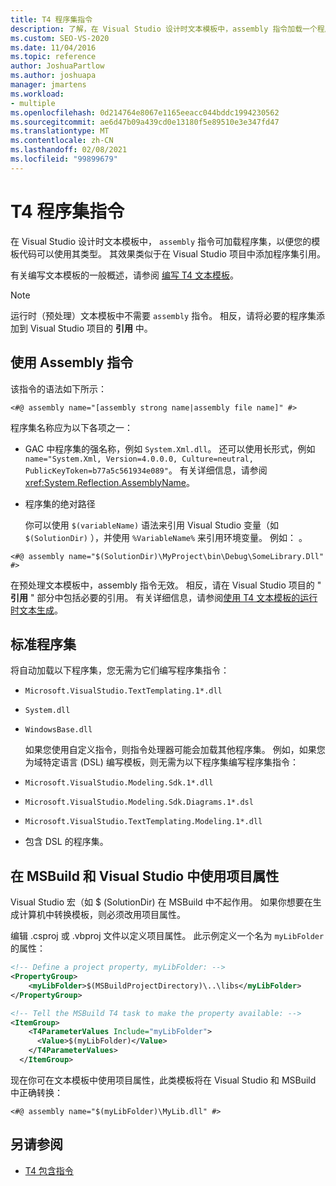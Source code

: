 ```yaml
---
title: T4 程序集指令
description: 了解，在 Visual Studio 设计时文本模板中，assembly 指令加载一个程序集，以便您的模板代码可以使用其类型。
ms.custom: SEO-VS-2020
ms.date: 11/04/2016
ms.topic: reference
author: JoshuaPartlow
ms.author: joshuapa
manager: jmartens
ms.workload:
- multiple
ms.openlocfilehash: 0d214764e8067e1165eeacc044bddc1994230562
ms.sourcegitcommit: ae6d47b09a439cd0e13180f5e89510e3e347fd47
ms.translationtype: MT
ms.contentlocale: zh-CN
ms.lasthandoff: 02/08/2021
ms.locfileid: "99899679"
---
```

# <a name="t4-assembly-directive"></a>T4 程序集指令

在 Visual Studio 设计时文本模板中， `assembly` 指令可加载程序集，以便您的模板代码可以使用其类型。 其效果类似于在 Visual Studio 项目中添加程序集引用。

 有关编写文本模板的一般概述，请参阅 [编写 T4 文本模板](../modeling/writing-a-t4-text-template.md)。

> [!NOTE]
> 运行时（预处理）文本模板中不需要 `assembly` 指令。 相反，请将必要的程序集添加到 Visual Studio 项目的 **引用** 中。

## <a name="using-the-assembly-directive"></a>使用 Assembly 指令
 该指令的语法如下所示：

```
<#@ assembly name="[assembly strong name|assembly file name]" #>
```

 程序集名称应为以下各项之一：

- GAC 中程序集的强名称，例如 `System.Xml.dll`。 还可以使用长形式，例如 `name="System.Xml, Version=4.0.0.0, Culture=neutral, PublicKeyToken=b77a5c561934e089"`。 有关详细信息，请参阅 <xref:System.Reflection.AssemblyName>。

- 程序集的绝对路径

  你可以使用 `$(variableName)` 语法来引用 Visual Studio 变量（如 `$(SolutionDir)` ），并使用 `%VariableName%` 来引用环境变量。 例如： 。

```
<#@ assembly name="$(SolutionDir)\MyProject\bin\Debug\SomeLibrary.Dll" #>
```

 在预处理文本模板中，assembly 指令无效。 相反，请在 Visual Studio 项目的 " **引用** " 部分中包括必要的引用。 有关详细信息，请参阅[使用 T4 文本模板的运行时文本生成](../modeling/run-time-text-generation-with-t4-text-templates.md)。

## <a name="standard-assemblies"></a>标准程序集
 将自动加载以下程序集，您无需为它们编写程序集指令：

- `Microsoft.VisualStudio.TextTemplating.1*.dll`

- `System.dll`

- `WindowsBase.dll`

  如果您使用自定义指令，则指令处理器可能会加载其他程序集。 例如，如果您为域特定语言 (DSL) 编写模板，则无需为以下程序集编写程序集指令：

- `Microsoft.VisualStudio.Modeling.Sdk.1*.dll`

- `Microsoft.VisualStudio.Modeling.Sdk.Diagrams.1*.dsl`

- `Microsoft.VisualStudio.TextTemplating.Modeling.1*.dll`

- 包含 DSL 的程序集。

## <a name="using-project-properties-in-both-msbuild-and-visual-studio"></a><a name="msbuild"></a> 在 MSBuild 和 Visual Studio 中使用项目属性
 Visual Studio 宏（如 $ (SolutionDir) 在 MSBuild 中不起作用。 如果你想要在生成计算机中转换模板，则必须改用项目属性。

 编辑 .csproj 或 .vbproj 文件以定义项目属性。 此示例定义一个名为 `myLibFolder` 的属性：

```xml
<!-- Define a project property, myLibFolder: -->
<PropertyGroup>
    <myLibFolder>$(MSBuildProjectDirectory)\..\libs</myLibFolder>
</PropertyGroup>

<!-- Tell the MSBuild T4 task to make the property available: -->
<ItemGroup>
    <T4ParameterValues Include="myLibFolder">
      <Value>$(myLibFolder)</Value>
    </T4ParameterValues>
  </ItemGroup>
```

 现在你可在文本模板中使用项目属性，此类模板将在 Visual Studio 和 MSBuild 中正确转换：

```
<#@ assembly name="$(myLibFolder)\MyLib.dll" #>
```

## <a name="see-also"></a>另请参阅

- [T4 包含指令](../modeling/t4-include-directive.md)

